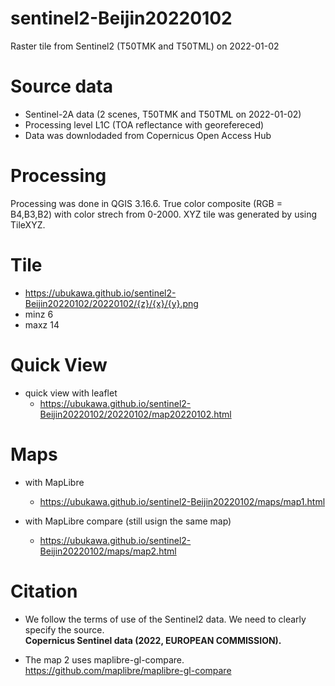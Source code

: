 # sentinel2-Beijin20220102
Raster tile from Sentinel2 (T50TMK and T50TML) on 2022-01-02

# Source data
* Sentinel-2A data (2 scenes, T50TMK and T50TML on 2022-01-02)  
* Processing level L1C (TOA reflectance with georefereced)
* Data was downlodaded from Copernicus Open Access Hub 

# Processing
Processing was done in QGIS 3.16.6.
True color composite (RGB = B4,B3,B2) with color strech from 0-2000.
XYZ tile was generated by using TileXYZ.

# Tile
* https://ubukawa.github.io/sentinel2-Beijin20220102/20220102/{z}/{x}/{y}.png  
* minz 6   
* maxz 14   

# Quick View
* quick view with leaflet
    * https://ubukawa.github.io/sentinel2-Beijin20220102/20220102/map20220102.html

# Maps
* with MapLibre
    * https://ubukawa.github.io/sentinel2-Beijin20220102/maps/map1.html

* with MapLibre compare (still usign the same map)
    * https://ubukawa.github.io/sentinel2-Beijin20220102/maps/map2.html

# Citation
* We follow the terms of use of the Sentinel2 data. We need to clearly specify the source.  
**Copernicus Sentinel data (2022, EUROPEAN COMMISSION).**  
  
* The map 2 uses maplibre-gl-compare. https://github.com/maplibre/maplibre-gl-compare
